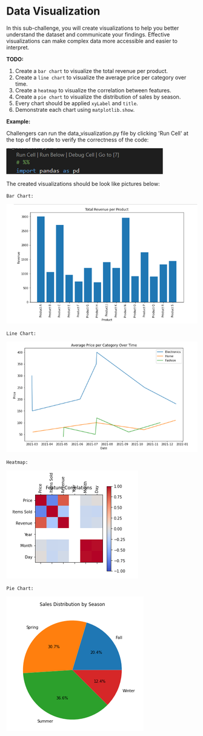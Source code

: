 # Data Visualization
In this sub-challenge, you will create visualizations to help you better understand the dataset and communicate your findings. Effective visualizations can make complex data more accessible and easier to interpret.

**TODO:**
1. Create a `bar chart` to visualize the total revenue per product.
2. Create a `line chart` to visualize the average price per category over time.
3. Create a `heatmap` to visualize the correlation between features.
4. Create a `pie chart` to visualize the distribution of sales by season.
5. Every chart should be applied `xyLabel` and `title`.
6. Demonstrate each chart using `matplotlib.show`.

**Example:**

Challengers can run the data_visualization.py file by clicking 'Run Cell' at the top of the code to verify the correctness of the code:

![example_image_Data_Visualization_RunCell](assets/data_visualization_check.png)

The created visualizations should be look like pictures below:

`Bar Chart:`

![example_image_Data_Visualization_Revenue](assets/data_visualization_bar.png)

`Line Chart:`

![example_image_Data_Visualization_price](assets/data_visualization_line.png)

`Heatmap:`

![example_image_Data_Visualization_feature](assets/data_visualization_heatmap.png)

`Pie Chart:`

![example_image_Data_Visualization_season](assets/data_visualization_pie.png)
